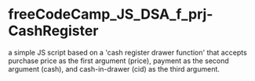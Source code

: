 # freeCodeCamp_JS_DSA_f_prj-CashRegister
a simple JS script based on a 'cash register drawer function' that accepts purchase price as the first argument (price), payment as the second argument (cash), and cash-in-drawer (cid) as the third argument.
